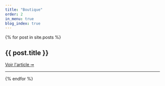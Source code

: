 ```yaml
---
title: "Boutique"
order: 2
in_menu: true
blog_index: true
---
```

{% for post in site.posts %}
<article class="blog-item">
  <h2>
    {{ post.title }}
  </h2>

  <a href="{{post.url | relative_url}}"> Voir l'article <span aria-hidden="true">➞</span></a>
</article>
<hr />
{% endfor %} 